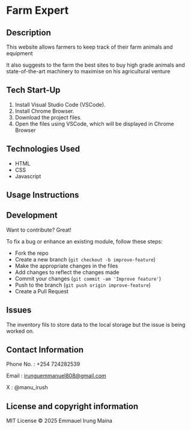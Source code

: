 # Farm Expert

## Description
This website allows farmers to keep track of their farm animals and equipment

It also suggests to the farm the best sites to buy high grade animals and state-of-the-art machinery to maximise on his agricultural venture

## Tech Start-Up
1. Install Visual Studio Code (VSCode).
2. Install Chrome Browser.
3. Download the project files.
4. Open the files using VSCode, which will be displayed in Chrome Browser

## Technologies Used
- HTML
- CSS
- Javascript

## Usage Instructions

## Development

Want to contribute? Great!

To fix a bug or enhance an existing module, follow these steps:

- Fork the repo
- Create a new branch (`git checkout -b improve-feature`)
- Make the appropriate changes in the files
- Add changes to reflect the changes made
- Commit your changes (`git commit -am 'Improve feature'`)
- Push to the branch (`git push origin improve-feature`)
- Create a Pull Request 

## Issues

The inventory fils to store data to the local storage but the issue is being worked on.

## Contact Information
Phone No. : +254 724282539

Email : irunguemmanuel808@gmail.com

X : @manu_irush

## License and copyright information
MIT License © 2025 Emmauel Irung Maina 
